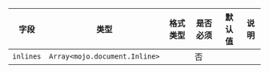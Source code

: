| 字段 | 类型 | 格式类型 | 是否必须 | 默认值 | 说明 |
|---|---|---|---|---|---|
| `inlines` | `Array<mojo.document.Inline>` |  | 否 |  |
